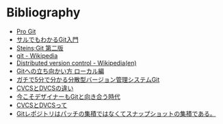 Bibliography
=======

* [Pro Git](https://progit-ja.github.io/)
* [サルでもわかるGit入門](http://www.backlog.jp/git-guide/)
* [Steins;Git 第二版](http://o2project.github.io/steins-git/)
* [git - Wikipedia](https://ja.wikipedia.org/wiki/Git)
* [Distributed version control - Wikipedia(en)](https://en.wikipedia.org/wiki/Distributed_version_control)
* [Gitへの立ち向かい方 ローカル編](http://blog.youria.jp/kyo/vcs/grapple_with_vcs/)
* [ガチで5分で分かる分散型バージョン管理システムGit](http://www.atmarkit.co.jp/ait/articles/1307/05/news028.html)
* [CVCSとDVCSの違い](https://gittt.wordpress.com/2015/02/15/git2/)
* [今こそデザイナーもGitと向き合う時代](http://design.dmm.com/entry/2015/10/26/152138)
* [CVCSとDVCSって](http://d.hatena.ne.jp/hyoshiok/20140205/p1)
* [Gitレポジトリはパッチの集積ではなくてスナップショットの集積である。](http://dqn.sakusakutto.jp/2013/09/git_patch_snapshot.html)